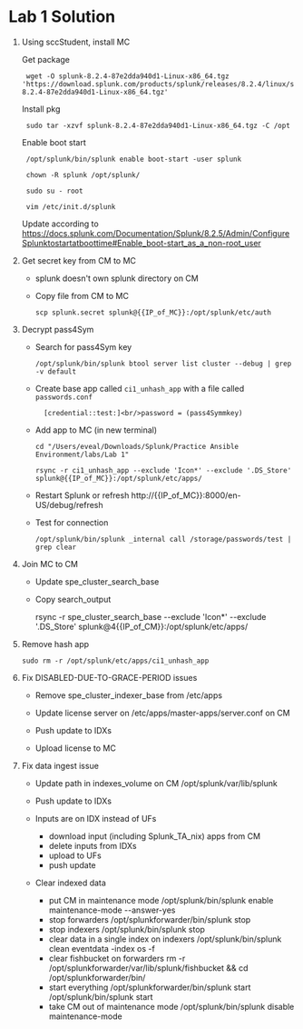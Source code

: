 # Lab 1 Solution

1. Using sccStudent, install MC
    
    Get package
    
        wget -O splunk-8.2.4-87e2dda940d1-Linux-x86_64.tgz 'https://download.splunk.com/products/splunk/releases/8.2.4/linux/splunk-8.2.4-87e2dda940d1-Linux-x86_64.tgz'
    
    Install pkg

        sudo tar -xzvf splunk-8.2.4-87e2dda940d1-Linux-x86_64.tgz -C /opt

    Enable boot start
       
        /opt/splunk/bin/splunk enable boot-start -user splunk
        
        chown -R splunk /opt/splunk/

        sudo su - root
    
        vim /etc/init.d/splunk

    Update according to https://docs.splunk.com/Documentation/Splunk/8.2.5/Admin/ConfigureSplunktostartatboottime#Enable_boot-start_as_a_non-root_user

1. Get secret key from CM to MC
    - splunk doesn't own splunk directory on CM

    - Copy file from CM to MC
        
        `scp splunk.secret splunk@{{IP_of_MC}}:/opt/splunk/etc/auth`

1. Decrypt pass4Sym
    
    - Search for pass4Sym key
    
        `/opt/splunk/bin/splunk btool server list cluster --debug | grep -v default`

    - Create base app called `ci1_unhash_app` with a file called `passwords.conf`
    
            [credential::test:]<br/>password = (pass4Symmkey)

    - Add app to MC (in new terminal)
    
        `cd "/Users/eveal/Downloads/Splunk/Practice Ansible Environment/labs/Lab 1"`

        `rsync -r ci1_unhash_app --exclude 'Icon*' --exclude '.DS_Store' splunk@{{IP_of_MC}}:/opt/splunk/etc/apps/`
    
   -  Restart Splunk or refresh http://{{IP_of_MC}}:8000/en-US/debug/refresh 

    - Test for connection
        
        `/opt/splunk/bin/splunk _internal call /storage/passwords/test | grep clear`
    
1. Join MC to CM

    - Update spe_cluster_search_base
    
    - Copy search_output
    
       rsync -r spe_cluster_search_base --exclude 'Icon*' --exclude '.DS_Store' splunk@4{{IP_of_CM}}:/opt/splunk/etc/apps/

1. Remove hash app
    
    `sudo rm -r /opt/splunk/etc/apps/ci1_unhash_app`

1. Fix DISABLED-DUE-TO-GRACE-PERIOD issues
    
    - Remove spe_cluster_indexer_base from /etc/apps
    
    - Update license server on /etc/apps/master-apps/server.conf on CM
    
    - Push update to IDXs
    
    - Upload license to MC

1. Fix data ingest issue
    
    - Update path in indexes_volume on CM
        /opt/splunk/var/lib/splunk
    
    - Push update to IDXs
    
    - Inputs are on IDX instead of UFs
    
        - download input (including Splunk_TA_nix) apps from CM
        - delete inputs from IDXs
        - upload to UFs
        - push update
    
    - Clear indexed data
    
        - put CM in maintenance mode
            /opt/splunk/bin/splunk enable maintenance-mode --answer-yes
        - stop forwarders
            /opt/splunkforwarder/bin/splunk stop
        - stop indexers
            /opt/splunk/bin/splunk stop
        - clear data in a single index on indexers
            /opt/splunk/bin/splunk clean eventdata -index os -f  
        - clear fishbucket on forwarders
            rm -r /opt/splunkforwarder/var/lib/splunk/fishbucket && cd /opt/splunkforwarder/bin/
        - start everything
            /opt/splunkforwarder/bin/splunk start
            /opt/splunk/bin/splunk start
        - take CM out of maintenance mode
            /opt/splunk/bin/splunk disable maintenance-mode

